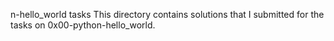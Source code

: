 
n-hello_world tasks
This directory contains solutions that I submitted for the tasks
on 0x00-python-hello_world.
